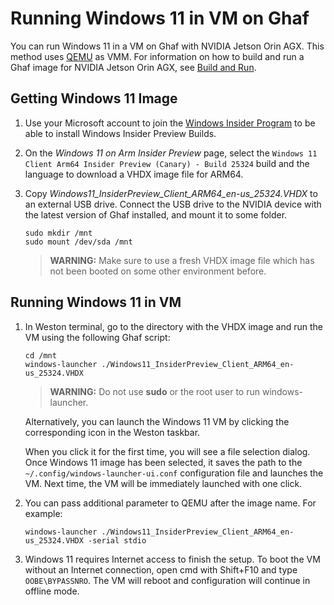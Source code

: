 <!--
    Copyright 2022-2023 TII (SSRC) and the Ghaf contributors
    SPDX-License-Identifier: CC-BY-SA-4.0
-->

# Running Windows 11 in VM on Ghaf

You can run Windows 11 in a VM on Ghaf with NVIDIA Jetson Orin AGX. This method uses [QEMU](https://www.qemu.org/) as VMM. For information on how to build and run a Ghaf image for NVIDIA Jetson Orin AGX, see [Build and Run](../ref_impl/build_and_run.md#ghaf-image-for-nvidia-jetson-orin-agx).


## Getting Windows 11 Image

1. Use your Microsoft account to join the [Windows Insider Program](https://insider.windows.com/en-us/register) to be able to install Windows Insider Preview Builds.
2. On the *Windows 11 on Arm Insider Preview* page, select the `Windows 11 Client Arm64 Insider Preview (Canary) - Build 25324` build and the language to download a VHDX image file for ARM64.
3. Copy *Windows11_InsiderPreview_Client_ARM64_en-us_25324.VHDX* to an external USB drive. Connect the USB drive to the NVIDIA device with the latest version of Ghaf installed, and mount it to some folder.

    ```
    sudo mkdir /mnt
    sudo mount /dev/sda /mnt
    ```
    > **WARNING:** Make sure to use a fresh VHDX image file which has not been booted on some other environment before.


## Running Windows 11 in VM

1. In Weston terminal, go to the directory with the VHDX image and run the VM using the following Ghaf script:

    ```
    cd /mnt
    windows-launcher ./Windows11_InsiderPreview_Client_ARM64_en-us_25324.VHDX
    ```

    > **WARNING:** Do not use **sudo** or the root user to run windows-launcher.

    Alternatively, you can launch the Windows 11 VM by clicking the corresponding icon in the Weston taskbar.

    When you click it for the first time, you will see a file selection dialog. Once Windows 11 image has been selected, it saves the path to the `~/.config/windows-launcher-ui.conf` configuration file and launches the VM. Next time, the VM will be immediately launched with one click.

2. You can pass additional parameter to QEMU after the image name. For example:

   ```
   windows-launcher ./Windows11_InsiderPreview_Client_ARM64_en-us_25324.VHDX -serial stdio
   ```

3. Windows 11 requires Internet access to finish the setup. To boot the VM without an Internet connection, open cmd with Shift+F10 and type `OOBE\BYPASSNRO`. The VM will reboot and configuration will continue in offline mode.
